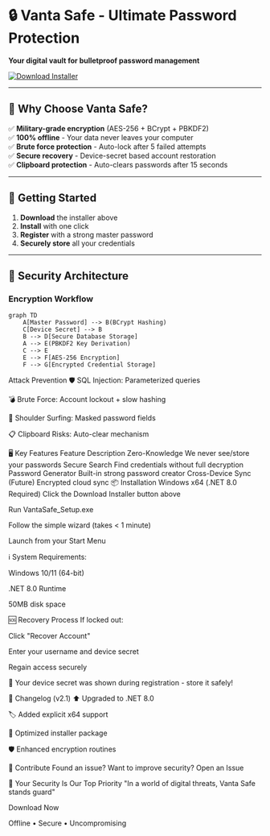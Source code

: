 # 🔒 Vanta Safe - Ultimate Password Protection  

**Your digital vault for bulletproof password management**  

[![Download Installer](https://img.shields.io/badge/Download-Win_x64_Installer-blue?style=for-the-badge&logo=windows)](https://github.com/mtalha/VantaSafe---Password-Manager/OutputInstaller/VantaSafe_Setup.exe)  

---

## 🌟 Why Choose Vanta Safe?  

✅ **Military-grade encryption** (AES-256 + BCrypt + PBKDF2)  
✅ **100% offline** - Your data never leaves your computer  
✅ **Brute force protection** - Auto-lock after 5 failed attempts  
✅ **Secure recovery** - Device-secret based account restoration  
✅ **Clipboard protection** - Auto-clears passwords after 15 seconds  

---

## 🚀 Getting Started  

1. **Download** the installer above  
2. **Install** with one click  
3. **Register** with a strong master password  
4. **Securely store** all your credentials  

---

## 🔐 Security Architecture  

### Encryption Workflow  
```mermaid
graph TD
    A[Master Password] --> B(BCrypt Hashing)
    C[Device Secret] --> B
    B --> D[Secure Database Storage]
    A --> E(PBKDF2 Key Derivation)
    C --> E
    E --> F[AES-256 Encryption]
    F --> G[Encrypted Credential Storage]
```

Attack Prevention
🛡️ SQL Injection: Parameterized queries

💣 Brute Force: Account lockout + slow hashing

👀 Shoulder Surfing: Masked password fields

📋 Clipboard Risks: Auto-clear mechanism

🖥️ Key Features
Feature	Description
Zero-Knowledge	We never see/store your passwords
Secure Search	Find credentials without full decryption
Password Generator	Built-in strong password creator
Cross-Device Sync	(Future) Encrypted cloud sync
📦 Installation
Windows x64 (.NET 8.0 Required)
Click the Download Installer button above

Run VantaSafe_Setup.exe

Follow the simple wizard (takes < 1 minute)

Launch from your Start Menu

ℹ️ System Requirements:

Windows 10/11 (64-bit)

.NET 8.0 Runtime

50MB disk space

🆘 Recovery Process
If locked out:

Click "Recover Account"

Enter your username and device secret

Regain access securely

🔑 Your device secret was shown during registration - store it safely!

📜 Changelog (v2.1)
⬆️ Upgraded to .NET 8.0

🏷️ Added explicit x64 support

🚀 Optimized installer package

🛡️ Enhanced encryption routines

🤝 Contribute
Found an issue? Want to improve security?
Open an Issue

💎 Your Security Is Our Top Priority
"In a world of digital threats, Vanta Safe stands guard"

Download Now

Offline • Secure • Uncompromising

